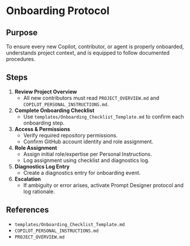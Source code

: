 # Onboarding Protocol

## Purpose
To ensure every new Copilot, contributor, or agent is properly onboarded, understands project context, and is equipped to follow documented procedures.

## Steps

1. **Review Project Overview**
   - All new contributors must read `PROJECT_OVERVIEW.md` and `COPILOT_PERSONAL_INSTRUCTIONS.md`.
2. **Complete Onboarding Checklist**
   - Use `templates/Onboarding_Checklist_Template.md` to confirm each onboarding step.
3. **Access & Permissions**
   - Verify required repository permissions.
   - Confirm GitHub account identity and role assignment.
4. **Role Assignment**
   - Assign initial role/expertise per Personal Instructions.
   - Log assignment using checklist and diagnostics log.
5. **Diagnostics Log Entry**
   - Create a diagnostics entry for onboarding event.
6. **Escalation**
   - If ambiguity or error arises, activate Prompt Designer protocol and log rationale.

## References
- `templates/Onboarding_Checklist_Template.md`
- `COPILOT_PERSONAL_INSTRUCTIONS.md`
- `PROJECT_OVERVIEW.md`